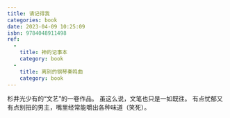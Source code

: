 ```yaml
---
title: 请记得我
categories: book
date: 2023-04-09 10:25:09
isbn: 9784048911498
ref:
  -
    title: 神的记事本
    category: book
  -
    title: 离别的钢琴奏鸣曲
    category: book
---
```


杉井光少有的“文艺”的一卷作品。
虽这么说，文笔也只是一如既往。
有点忧郁又有点别扭的男主，嘴里经常能嚼出各种味道（笑死）。
